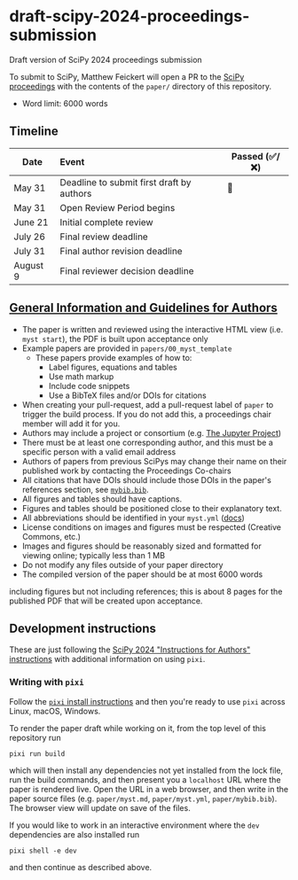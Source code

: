 # draft-scipy-2024-proceedings-submission
Draft version of SciPy 2024 proceedings submission


To submit to SciPy, Matthew Feickert will open a PR to the [SciPy proceedings](https://github.com/scipy-conference/scipy_proceedings/tree/2024) with the contents of the `paper/` directory of this repository.

* Word limit: 6000 words

## Timeline

| Date | Event | Passed (✅/❌) |
| -    | :-    | -              |
| May 31   | Deadline to submit first draft by authors | 🎯 |
| May 31   | Open Review Period begins                 |  |
| June 21  | Initial complete review                   |  |
| July 26  | Final review deadline                     |  |
| July 31  | Final author revision deadline            |  |
| August 9 | Final reviewer decision deadline          |  |

## [General Information and Guidelines for Authors](https://github.com/scipy-conference/scipy_proceedings/tree/2024?tab=readme-ov-file#general-information-and-guidelines-for-authors)

- The paper is written and reviewed using the interactive HTML view (i.e. `myst start`), the PDF is built upon acceptance only
- Example papers are provided in `papers/00_myst_template`
  - These papers provide examples of how to:
    - Label figures, equations and tables
    - Use math markup
    - Include code snippets
    - Use a BibTeX files and/or DOIs for citations
- When creating your pull-request, add a pull-request label of `paper` to trigger the build process. If you do not add this, a proceedings chair member will add it for you.
- Authors may include a project or consortium (e.g. [The Jupyter Project](https://raw.githubusercontent.com/scipy-conference/scipy_proceedings/2018/papers/project_jupyter/paper.rst))
- There must be at least one corresponding author, and this must be a specific person with a valid email address
- Authors of papers from previous SciPys may change their name on their published work by contacting the Proceedings Co-chairs
- All citations that have DOIs should include those DOIs in the paper's references section, see [`mybib.bib`](https://github.com/scipy-conference/scipy_proceedings/blob/2024/papers/00_myst_template/mybib.bib).
- All figures and tables should have captions.
- Figures and tables should be positioned close to their explanatory text.
- All abbreviations should be identified in your `myst.yml` ([docs](https://mystmd.org/guide/glossaries-and-terms#abbreviations))
- License conditions on images and figures must be respected (Creative Commons,
  etc.)
- Images and figures should be reasonably sized and formatted for viewing online; typically less than 1 MB
- Do not modify any files outside of your paper directory
- The compiled version of the paper should be at most 6000 words

including figures but not including references; this is about 8 pages for the published PDF that will be created upon acceptance.

## Development instructions

These are just following the [SciPy 2024 "Instructions for Authors" instructions](https://github.com/scipy-conference/scipy_proceedings/tree/2024?tab=readme-ov-file#instructions-for-authors) with additional information on using `pixi`.

### Writing with `pixi`

Follow the [`pixi` install instructions](https://pixi.sh/latest/#installation) and then you're ready to use `pixi` across Linux, macOS, Windows.

To render the paper draft while working on it, from the top level of this repository run

```console
pixi run build
```

which will then install any dependencies not yet installed from the lock file, run the build commands, and then present you a `localhost` URL where the paper is rendered live.
Open the URL in a web browser, and then write in the paper source files (e.g. `paper/myst.md`, `paper/myst.yml`, `paper/mybib.bib`). The browser view will update on save of the files.

If you would like to work in an interactive environment where the `dev` dependencies are also installed run

```console
pixi shell -e dev
```

and then continue as described above.
